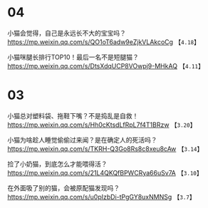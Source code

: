 
# 04

小猫会觉得，自己是永远长不大的宝宝吗？ https://mp.weixin.qq.com/s/QO1oT6adw9eZjkVLAkcoCg  【`4.18`】

小猫咪腿长排行TOP10！最后一名不是短腿猫？ https://mp.weixin.qq.com/s/DtsXdqUCP8VOwpj9-MHkAQ  【`4.11`】

# 03

小猫总对塑料袋、拖鞋下嘴？不是捣乱是自救！ https://mp.weixin.qq.com/s/Hh0cKtsdLfRpL7f4T1BRzw  【`3.20`】

小猫为啥趁人睡觉偷偷过来闻？是在确定人的死活吗？ https://mp.weixin.qq.com/s/TKRH-Q3Go8Rs8c8xeu8cAw  【`3.14`】

捡了小奶猫，到底怎么才能喂得活？ https://mp.weixin.qq.com/s/21L4QKQfBPWCRya66uSv7A  【`3.10`】

在外面吸了别的猫，会被原配猫发现吗？ https://mp.weixin.qq.com/s/u0pIzbDi-tPgGY8uxNMNSg  【`3.7`】
